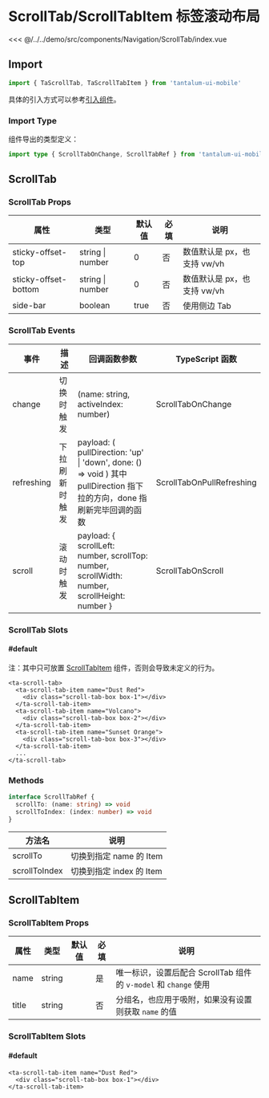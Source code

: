 # ScrollTab/ScrollTabItem 标签滚动布局

<CodeDemo name="ScrollTab">

<<< @/../../demo/src/components/Navigation/ScrollTab/index.vue

</CodeDemo>

## Import

```js
import { TaScrollTab, TaScrollTabItem } from 'tantalum-ui-mobile'
```

具体的引入方式可以参考[引入组件](../guide/import.md)。

### Import Type

组件导出的类型定义：

```ts
import type { ScrollTabOnChange, ScrollTabRef } from 'tantalum-ui-mobile'
```

## ScrollTab

### ScrollTab Props

| 属性                 | 类型             | 默认值 | 必填 | 说明                        |
| -------------------- | ---------------- | ------ | ---- | --------------------------- |
| sticky-offset-top    | string \| number | 0      | 否   | 数值默认是 px，也支持 vw/vh |
| sticky-offset-bottom | string \| number | 0      | 否   | 数值默认是 px，也支持 vw/vh |
| side-bar             | boolean          | true   | 否   | 使用侧边 Tab                |

### ScrollTab Events

| 事件       | 描述           | 回调函数参数                                                                                                            | TypeScript 函数           |
| ---------- | -------------- | ----------------------------------------------------------------------------------------------------------------------- | ------------------------- |
| change     | 切换时触发     | (name: string, activeIndex: number)                                                                                     | ScrollTabOnChange         |
| refreshing | 下拉刷新时触发 | payload: ( pullDirection: 'up' \| 'down', done: () => void ) 其中 pullDirection 指下拉的方向，done 指刷新完毕回调的函数 | ScrollTabOnPullRefreshing |
| scroll     | 滚动时触发     | payload: { scrollLeft: number, scrollTop: number, scrollWidth: number, scrollHeight: number }                           | ScrollTabOnScroll         |

### ScrollTab Slots

#### #default

注：其中只可放置 [ScrollTabItem](./ScrollTab.md#scrolltabitem) 组件，否则会导致未定义的行为。

```vue
<ta-scroll-tab>
  <ta-scroll-tab-item name="Dust Red">
    <div class="scroll-tab-box box-1"></div>
  </ta-scroll-tab-item>
  <ta-scroll-tab-item name="Volcano">
    <div class="scroll-tab-box box-2"></div>
  </ta-scroll-tab-item>
  <ta-scroll-tab-item name="Sunset Orange">
    <div class="scroll-tab-box box-3"></div>
  </ta-scroll-tab-item>
  ...
</ta-scroll-tab>
```

### Methods

```ts
interface ScrollTabRef {
  scrollTo: (name: string) => void
  scrollToIndex: (index: number) => void
}
```

| 方法名        | 说明                     |
| ------------- | ------------------------ |
| scrollTo      | 切换到指定 name 的 Item  |
| scrollToIndex | 切换到指定 index 的 Item |

## ScrollTabItem

### ScrollTabItem Props

| 属性  | 类型   | 默认值 | 必填 | 说明                                                             |
| ----- | ------ | ------ | ---- | ---------------------------------------------------------------- |
| name  | string |        | 是   | 唯一标识，设置后配合 ScrollTab 组件的 `v-model` 和 `change` 使用 |
| title | string |        | 否   | 分组名，也应用于吸附，如果没有设置则获取 `name` 的值             |

### ScrollTabItem Slots

#### #default

```vue
<ta-scroll-tab-item name="Dust Red">
  <div class="scroll-tab-box box-1"></div>
</ta-scroll-tab-item>
```
